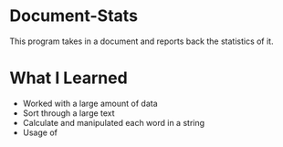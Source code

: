 # Document-Stats
This program takes in a document and reports back the statistics of it. 

# What I Learned 
- Worked with a large amount of data
- Sort through a large text
- Calculate and manipulated each word in a string
- Usage of <fstream>
